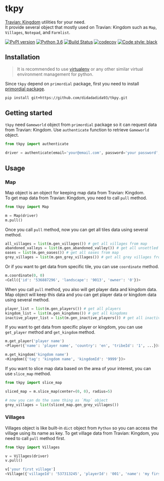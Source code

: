 # tkpy

[Travian: Kingdom](https://www.kingdoms.com) utilities for your need.  
It provide several object that mostly used on Travian: Kingdom such as `Map`, `Villages`, `Notepad`, and `Farmlist`.  

[![PyPI version](https://badge.fury.io/py/tkpy.svg)](https://pypi.org/project/tkpy/) [![Python 3.6](https://img.shields.io/badge/python-3.6+-blue.svg)](https://www.python.org/downloads/release/python-367/) [![Build Status](https://travis-ci.org/didadadida93/tkpy.svg?branch=master)](https://travis-ci.org/didadadida93/tkpy) [![codecov](https://codecov.io/gh/didadadida93/tkpy/branch/master/graph/badge.svg)](https://codecov.io/gh/didadadida93/tkpy) [![Code style: black](https://img.shields.io/badge/code%20style-black-000000.svg)](https://github.com/psf/black)  

## Installation

>It is recommended to use [virtualenv](https://docs.python-guide.org/dev/virtualenvs/) or any other similar virtual environment management for python.

Since `tkpy` depend on `primordial` package, first you need to install [primordial package](https://github.com/didadadida93/primordial).

```sh
pip install git+https://github.com/didadadida93/tkpy.git
```

## Getting started

`tkpy` need `Gameworld` object from `primordial` package so it can request data from Travian: Kingdom. Use `authenticate` function to retrieve `Gameworld` object.  

```python
from tkpy import authenticate

driver = authenticate(email='your@email.com', password='your password', gameworld='com12')
```  

## Usage
### Map

Map object is an object for keeping map data from Travian: Kingdom.  
To get map data from Travian: Kingdom, you need to call `pull` method.

```python
from tkpy import Map

m = Map(driver)
m.pull()
```

Once you call `pull` method, now you can get all tiles data using several method.

```python
all_villages = list(m.gen_villages()) # get all villages from map
abandoned_valleys = list(m.gen_abandoned_valley()) # get all unsettled tiles from map
oases = list(m.gen_oases()) # get all oases from map
grey_villages = list(m.gen_grey_villages()) # get all grey villages from map
```

Or if you want to get data from specific tile, you can use `coordinate` method.

```python
m.coordinate(0, 0)
<Cell({'id': '536887296', 'landscape': '9013', 'owner': '0'})>
```

When you call `pull` method, you also will get player data and kingdom data. Map object will keep this data and you can get player data or kingdom data using several method.

```python
player_list = list(m.gen_players()) # get all players
kingdom_list = list(m.gen_kingdoms()) # get all kingdoms
inactive_player_list = list(m.gen_inactive_players()) # get all inactive players
```

If you want to get data from specific player or kingdom, you can use `get_player` method and `get_kingdom` method.

```python
m.get_player('player name')
<Player({'name': 'player name', 'country': 'en', 'tribeId': '1', ...})>

m.get_kingdom('kingdom name')
<Kingdom({'tag': 'kingdom name', 'kingdomId': '9999'})>
```

If you want to slice map data based on the area of your interest, you can use `slice_map` method.
```python
from tkpy import slice_map

sliced_map = m.slice_map(center=(0, 0), radius=5)

# now you can do the same thing as `Map` object
grey_villages = list(sliced_map.gen_grey_villages())
```

### Villages
Villages object is like built-in `dict` object from `Python` so you can access the village using its name as key. To get village data from Travian: Kingdom, you need to call `pull` method first.

```python
from tkpy import Villages

v = Villages(driver)
v.pull()

v['your first village']
<Village({'villageId': '537313245', 'playerId': '001', 'name': 'my first village',...})>
```
